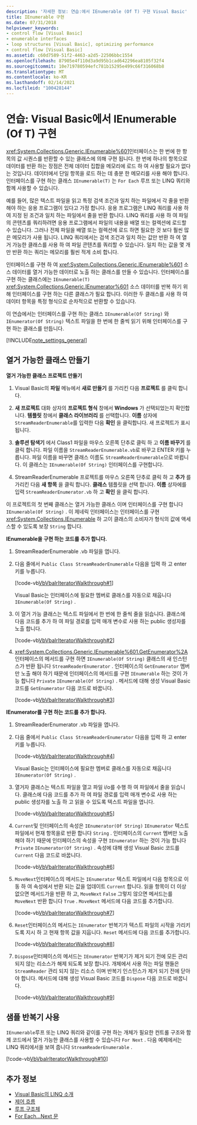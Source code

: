 ```yaml
---
description: '자세한 정보: 연습:에서 IEnumerable (Of T) 구현 Visual Basic'
title: IEnumerable 구현
ms.date: 07/31/2018
helpviewer_keywords:
- control flow [Visual Basic]
- enumerable interfaces
- loop structures [Visual Basic], optimizing performance
- control flow [Visual Basic]
ms.assetid: c60d7589-51f2-4463-a2d5-22506bbc1554
ms.openlocfilehash: 87905e4f110d3a9d95b1cad642296ea8105f32f4
ms.sourcegitcommit: 10e719780594efc781b15295e499c66f316068b8
ms.translationtype: MT
ms.contentlocale: ko-KR
ms.lasthandoff: 02/14/2021
ms.locfileid: "100428144"
---
```

# <a name="walkthrough-implementing-ienumerableof-t-in-visual-basic"></a>연습: Visual Basic에서 IEnumerable (Of T) 구현

<xref:System.Collections.Generic.IEnumerable%601>인터페이스는 한 번에 한 항목의 값 시퀀스를 반환할 수 있는 클래스에 의해 구현 됩니다. 한 번에 하나의 항목으로 데이터를 반환 하는 장점은 전체 데이터 집합을 메모리에 로드 하 여 사용할 필요가 없다는 것입니다. 데이터에서 단일 항목을 로드 하는 데 충분 한 메모리를 사용 해야 합니다. 인터페이스를 구현 하는 클래스 `IEnumerable(T)` 는 `For Each` 루프 또는 LINQ 쿼리와 함께 사용할 수 있습니다.  
  
 예를 들어, 많은 텍스트 파일을 읽고 특정 검색 조건과 일치 하는 파일에서 각 줄을 반환 해야 하는 응용 프로그램이 있다고 가정 합니다. 응용 프로그램은 LINQ 쿼리를 사용 하 여 지정 된 조건과 일치 하는 파일에서 줄을 반환 합니다. LINQ 쿼리를 사용 하 여 파일의 콘텐츠를 쿼리하려면 응용 프로그램에서 파일의 내용을 배열 또는 컬렉션에 로드할 수 있습니다. 그러나 전체 파일을 배열 또는 컬렉션에 로드 하면 필요한 것 보다 훨씬 많은 메모리가 사용 됩니다. LINQ 쿼리에서는 검색 조건과 일치 하는 값만 반환 하 여 열거 가능한 클래스를 사용 하 여 파일 콘텐츠를 쿼리할 수 있습니다. 일치 하는 값을 몇 개만 반환 하는 쿼리는 메모리를 훨씬 적게 소비 합니다.  
  
 인터페이스를 구현 하 여 <xref:System.Collections.Generic.IEnumerable%601> 소스 데이터를 열거 가능한 데이터로 노출 하는 클래스를 만들 수 있습니다. 인터페이스를 구현 하는 클래스에는 `IEnumerable(T)` <xref:System.Collections.Generic.IEnumerator%601> 소스 데이터를 반복 하기 위해 인터페이스를 구현 하는 다른 클래스가 필요 합니다. 이러한 두 클래스를 사용 하 여 데이터 항목을 특정 형식으로 순차적으로 반환할 수 있습니다.  
  
 이 연습에서는 인터페이스를 구현 하는 클래스 `IEnumerable(Of String)` 와 `IEnumerator(Of String)` 텍스트 파일을 한 번에 한 줄씩 읽기 위해 인터페이스를 구현 하는 클래스를 만듭니다.  
  
[!INCLUDE[note_settings_general](~/includes/note-settings-general-md.md)]  
  
## <a name="creating-the-enumerable-class"></a>열거 가능한 클래스 만들기  
  
**열거 가능한 클래스 프로젝트 만들기**

1. Visual Basic의 **파일** 메뉴에서 **새로 만들기** 를 가리킨 다음 **프로젝트** 를 클릭 합니다.

1. **새 프로젝트** 대화 상자의 **프로젝트 형식** 창에서 **Windows** 가 선택되었는지 확인합니다. **템플릿** 창에서 **클래스 라이브러리** 를 선택합니다. **이름** 상자에 `StreamReaderEnumerable`를 입력한 다음 **확인** 을 클릭합니다. 새 프로젝트가 표시 됩니다.

1. **솔루션 탐색기** 에서 Class1 파일을 마우스 오른쪽 단추로 클릭 하 고 **이름 바꾸기** 를 클릭 합니다. 파일 이름을 `StreamReaderEnumerable.vb`로 바꾸고 ENTER 키를 누릅니다. 파일 이름을 바꾸면 클래스 이름도 `StreamReaderEnumerable`으로 바뀝니다. 이 클래스는 `IEnumerable(Of String)` 인터페이스를 구현합니다.

1. StreamReaderEnumerable 프로젝트를 마우스 오른쪽 단추로 클릭 하 고 **추가** 를 가리킨 다음 **새 항목** 을 클릭 합니다. **클래스** 템플릿을 선택 합니다. **이름** 상자에를 입력 `StreamReaderEnumerator.vb` 하 고 **확인** 을 클릭 합니다.

 이 프로젝트의 첫 번째 클래스는 열거 가능한 클래스 이며 인터페이스를 구현 합니다 `IEnumerable(Of String)` . 이 제네릭 인터페이스는 인터페이스를 구현 <xref:System.Collections.IEnumerable> 하 고이 클래스의 소비자가 형식의 값에 액세스할 수 있도록 보장 `String` 합니다.  
  
**IEnumerable을 구현 하는 코드를 추가 합니다.**

1. StreamReaderEnumerable .vb 파일을 엽니다.

2. 다음 줄에서 `Public Class StreamReaderEnumerable` 다음을 입력 하 고 enter 키를 누릅니다.

     [!code-vb[VbVbalrIteratorWalkthrough#1](~/samples/snippets/visualbasic/VS_Snippets_VBCSharp/VbVbalrIteratorWalkthrough/VB/StreamReaderIterator.vb#1)]

   Visual Basic는 인터페이스에 필요한 멤버로 클래스를 자동으로 채웁니다 `IEnumerable(Of String)` .
  
3. 이 열거 가능 클래스는 텍스트 파일에서 한 번에 한 줄씩 줄을 읽습니다. 클래스에 다음 코드를 추가 하 여 파일 경로를 입력 매개 변수로 사용 하는 public 생성자를 노출 합니다.

     [!code-vb[VbVbalrIteratorWalkthrough#2](~/samples/snippets/visualbasic/VS_Snippets_VBCSharp/VbVbalrIteratorWalkthrough/VB/StreamReaderIterator.vb#2)]

4. <xref:System.Collections.Generic.IEnumerable%601.GetEnumerator%2A>인터페이스의 메서드를 구현 하면 `IEnumerable(Of String)` 클래스의 새 인스턴스가 반환 됩니다 `StreamReaderEnumerator` . 인터페이스의 `GetEnumerator` 멤버만 노출 해야 하기 때문에 인터페이스의 메서드를 구현 `IEnumerable` 하는 것이 가능 합니다 `Private` `IEnumerable(Of String)` . 메서드에 대해 생성 Visual Basic 코드를 `GetEnumerator` 다음 코드로 바꿉니다.

     [!code-vb[VbVbalrIteratorWalkthrough#3](~/samples/snippets/visualbasic/VS_Snippets_VBCSharp/VbVbalrIteratorWalkthrough/VB/StreamReaderIterator.vb#3)]  
  
**IEnumerator를 구현 하는 코드를 추가 합니다.**

1. StreamReaderEnumerator .vb 파일을 엽니다.

2. 다음 줄에서 `Public Class StreamReaderEnumerator` 다음을 입력 하 고 enter 키를 누릅니다.

     [!code-vb[VbVbalrIteratorWalkthrough#4](~/samples/snippets/visualbasic/VS_Snippets_VBCSharp/VbVbalrIteratorWalkthrough/VB/StreamReaderIterator.vb#4)]

   Visual Basic는 인터페이스에 필요한 멤버로 클래스를 자동으로 채웁니다 `IEnumerator(Of String)` .

3. 열거자 클래스는 텍스트 파일을 열고 파일 i/o를 수행 하 여 파일에서 줄을 읽습니다. 클래스에 다음 코드를 추가 하 여 파일 경로를 입력 매개 변수로 사용 하는 public 생성자를 노출 하 고 읽을 수 있도록 텍스트 파일을 엽니다.

     [!code-vb[VbVbalrIteratorWalkthrough#5](~/samples/snippets/visualbasic/VS_Snippets_VBCSharp/VbVbalrIteratorWalkthrough/VB/StreamReaderIterator.vb#5)]

4. `Current`및 인터페이스의 속성은 `IEnumerator(Of String)` `IEnumerator` 텍스트 파일에서 현재 항목을로 반환 합니다 `String` . 인터페이스의 `Current` 멤버만 노출 해야 하기 때문에 인터페이스의 속성을 구현 `IEnumerator` 하는 것이 가능 합니다 `Private` `IEnumerator(Of String)` . 속성에 대해 생성 Visual Basic 코드를 `Current` 다음 코드로 바꿉니다.

     [!code-vb[VbVbalrIteratorWalkthrough#6](~/samples/snippets/visualbasic/VS_Snippets_VBCSharp/VbVbalrIteratorWalkthrough/VB/StreamReaderIterator.vb#6)]

5. `MoveNext`인터페이스의 메서드는 `IEnumerator` 텍스트 파일에서 다음 항목으로 이동 하 여 속성에서 반환 되는 값을 업데이트 `Current` 합니다. 읽을 항목이 더 이상 없으면 메서드가을 반환 하 고, `MoveNext` `False` 그렇지 않으면 메서드는를 `MoveNext` 반환 합니다 `True` . `MoveNext` 메서드에 다음 코드를 추가합니다.

     [!code-vb[VbVbalrIteratorWalkthrough#7](~/samples/snippets/visualbasic/VS_Snippets_VBCSharp/VbVbalrIteratorWalkthrough/VB/StreamReaderIterator.vb#7)]

6. `Reset`인터페이스의 메서드는 `IEnumerator` 반복기가 텍스트 파일의 시작을 가리키도록 지시 하 고 현재 항목 값을 지웁니다. `Reset` 메서드에 다음 코드를 추가합니다.

     [!code-vb[VbVbalrIteratorWalkthrough#8](~/samples/snippets/visualbasic/VS_Snippets_VBCSharp/VbVbalrIteratorWalkthrough/VB/StreamReaderIterator.vb#8)]

7. `Dispose`인터페이스의 메서드는 `IEnumerator` 반복기가 제거 되기 전에 모든 관리 되지 않는 리소스가 해제 되도록 보장 합니다. 개체에서 사용 하는 파일 핸들은 `StreamReader` 관리 되지 않는 리소스 이며 반복기 인스턴스가 제거 되기 전에 닫아야 합니다. 메서드에 대해 생성 Visual Basic 코드를 `Dispose` 다음 코드로 바꿉니다.

     [!code-vb[VbVbalrIteratorWalkthrough#9](~/samples/snippets/visualbasic/VS_Snippets_VBCSharp/VbVbalrIteratorWalkthrough/VB/StreamReaderIterator.vb#9)]
  
## <a name="using-the-sample-iterator"></a>샘플 반복기 사용

 `IEnumerable`루프 또는 LINQ 쿼리와 같이를 구현 하는 개체가 필요한 컨트롤 구조와 함께 코드에서 열거 가능한 클래스를 사용할 수 있습니다 `For Next` . 다음 예제에서는 LINQ 쿼리에서을 보여 줍니다 `StreamReaderEnumerable` .  
  
 [!code-vb[VbVbalrIteratorWalkthrough#10](~/samples/snippets/visualbasic/VS_Snippets_VBCSharp/VbVbalrIteratorWalkthrough/VB/Module1.vb#10)]  
  
## <a name="see-also"></a>추가 정보

- [Visual Basic의 LINQ 소개](../linq/introduction-to-linq.md)
- [제어 흐름](index.md)
- [루프 구조체](loop-structures.md)
- [For Each...Next 문](../../../language-reference/statements/for-each-next-statement.md)
